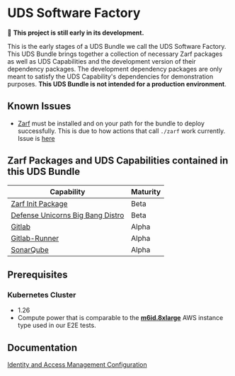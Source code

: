 # UDS Software Factory

:construction: **This project is still early in its development.**

This is the early stages of a UDS Bundle we call the UDS Software Factory. This UDS Bundle brings together a collection of necessary Zarf packages as well as UDS Capabilities and the development version of their dependency packages. The development dependency packages are only meant to satisfy the UDS Capability's dependencies for demonstration purposes. **This UDS Bundle is not intended for a production environment**.

## Known Issues

- [Zarf](https://zarf.dev/) must be installed and on your path for the bundle to deploy successfully. This is due to how actions that call `./zarf` work currently. Issue is [here](https://github.com/defenseunicorns/uds-cli/issues/45)

## Zarf Packages and UDS Capabilities contained in this UDS Bundle

| Capability | Maturity |
|------------|----------|
| [Zarf Init Package](ghcr.io/defenseunicorns/packages/init) | Beta |
| [Defense Unicorns Big Bang Distro](https://github.com/defenseunicorns/uds-package-dubbd) | Beta |
| [Gitlab](https://github.com/defenseunicorns/uds-capability-gitlab) | Alpha |
| [Gitlab-Runner](https://github.com/defenseunicorns/uds-capability-gitlab-runner) | Alpha |
| [SonarQube](https://github.com/defenseunicorns/uds-capability-sonarqube) | Alpha |

## Prerequisites

### Kubernetes Cluster

- 1.26
- Compute power that is comparable to the **[m6id.8xlarge](https://aws.amazon.com/ec2/instance-types/#:~:text=Up%20to%2010-,m6id.8xlarge,-32)** AWS instance type used in our E2E tests.

## Documentation

[Identity and Access Management Configuration](doc/idam.md)
